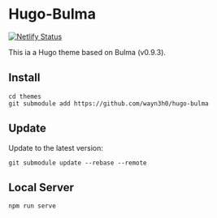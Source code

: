 # Hugo-Bulma

[![Netlify Status](https://api.netlify.com/api/v1/badges/dd05cc23-5350-4dba-8d41-2fee59ee51a8/deploy-status)](https://app.netlify.com/sites/hugo-bulma/deploys)

This ia a Hugo theme based on Bulma (v0.9.3).

## Install

```
cd themes
git submodule add https://github.com/wayn3h0/hugo-bulma
```

## Update

Update to the latest version:

```
git submodule update --rebase --remote
```

## Local Server

```
npm run serve
```
